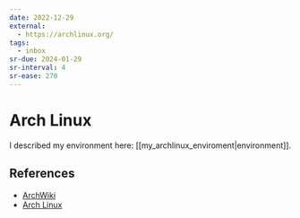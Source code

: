 ```yaml
---
date: 2022-12-29
external:
  - https://archlinux.org/
tags:
  - inbox
sr-due: 2024-01-29
sr-interval: 4
sr-ease: 270
---
```


# Arch Linux

I described my environment here: [[my_archlinux_enviroment|environment]].

## References

- [ArchWiki](https://wiki.archlinux.org/)
- [Arch Linux](https://archlinux.org/)


